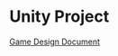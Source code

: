 # Unity Project

[Game Design Document](https://docs.google.com/document/d/18w5fbzxU4xWCiPVlGcWHYbBe6XK8Bc5t6RaTJGWWL-M/edit?usp=sharing)
